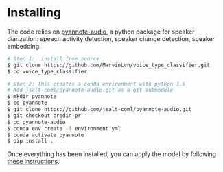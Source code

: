 # Installing

The code relies on [pyannote-audio](https://github.com/pyannote/pyannote-audio), a python package 
for speaker diarization: speech activity detection, speaker change detection, speaker embedding.


```bash
# Step 1:  install from source
$ git clone https://github.com/MarvinLvn/voice_type_classifier.git
$ cd voice_type_classifier

# Step 2: This creates a conda environment with python 3.6
# Add jsalt-coml/pyannote-audio.git as a git submodule
$ mkdir pyannote
$ cd pyannote
$ git clone https://github.com/jsalt-coml/pyannote-audio.git
$ git checkout bredin-pr
$ cd pyannote-audio
$ conda env create -f environment.yml
$ conda activate pyannote
$ pip install .
```

Once everything has been installed, you can apply the model by following [these instructions](../docs/installation.md).